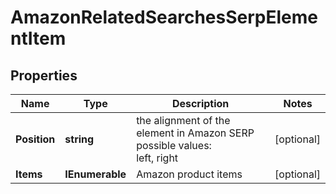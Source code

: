 # AmazonRelatedSearchesSerpElementItem


## Properties

| Name | Type | Description | Notes |
|------------ | ------------- | ------------- | -------------|
**Position** | **string** | the alignment of the element in Amazon SERP<br>possible values:<br>left, right |[optional]|
**Items** | **IEnumerable<RelatedSearchesElement>** | Amazon product items |[optional]|
